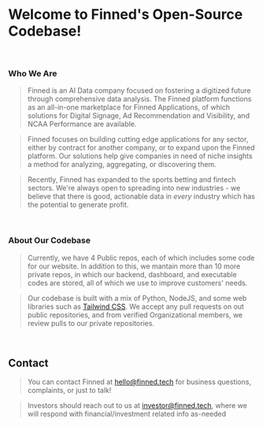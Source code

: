 # Welcome to Finned's Open-Source Codebase!

<br>

### Who We Are
> Finned is an AI Data company focused on fostering a digitized future through comprehensive data analysis. The Finned platform functions as an all-in-one marketplace for Finned Applications, of which solutions for Digital Signage, Ad Recommendation and Visibility, and NCAA Performance are available. 

> Finned focuses on building cutting edge applications for any sector, either by contract for another company, or to expand upon the Finned platform. Our solutions help give companies in need of niche insights a method for analyzing, aggregating, or discovering them.

> Recently, Finned has expanded to the sports betting and fintech sectors. We're always open to spreading into new industries - we believe that there is good, actionable data in _every_ industry which has the potential to generate profit.

<br>

### About Our Codebase
> Currently, we have 4 Public repos, each of which includes some code for our website. In addition to this, we mantain more than 10 more private repos, in which our backend, dashboard, and executable codes are stored, all of which we use to improve customers' needs.

> Our codebase is built with a mix of Python, NodeJS, and some web libraries such as <a href="https://tailwindcss.com">Tailwind CSS</a>. We accept any pull requests on out public repositories, and from verified Organizational members, we review pulls to our private repositories.

<br>

## Contact
> You can contact Finned at <a href="mailto:hello@finned.tech">hello@finned.tech</a> for business questions, complaints, or just to talk!

> Investors should reach out to us at <a href="mailto:investor@finned.tech">investor@finned.tech</a>, where we will respond with financial/investment related info as-needed

